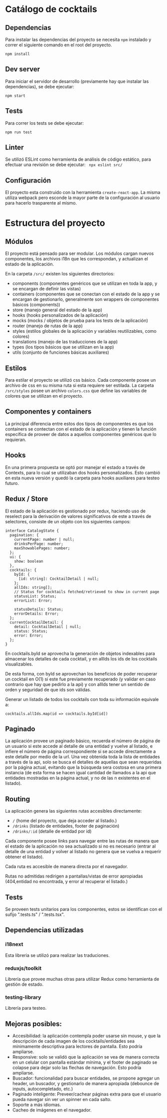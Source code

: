 # Catálogo de cocktails

## Dependencias
Para instalar las dependencias del proyecto se necesita `npm` instalado y correr el siguiente comando en el root del proyecto.

```
npm install
```

## Dev server
Para iniciar el servidor de desarrollo (previamente hay que instalar las dependencias), se debe ejecutar:

```
npm start
```

## Tests
Para correr los tests se debe ejecutar:

```
npm run test
```

## Linter

Se utilizó ESLint como herramienta de análisis de código estático, para efectuar una revisión se debe ejecutar:
``` npx eslint src/```

## Configuración
El proyecto esta construido con la herramienta `create-react-app`. La misma utiliza webpack pero esconde la mayor parte de la configuración al usuario para hacerlo trasparente al mismo.

# Estructura del proyecto

## Módulos
El proyecto está pensado para ser modular. Los módulos cargan nuevos componentes, los archivos i18n que les correspondan, y actualizan el estado de la aplicación.

En la carpeta `/src/` existen los siguientes directorios:

- components (componentes genéricos que se utilizan en toda la app, y se encargan de definir las vistas)
- containers (componentes que se conectan con el estado de la app y se encargan de gestionarlo, generalmente son wrappers de componentes básicos (components))
- store (manejo general del estado de la app)
- hooks (hooks personalizados de la aplicación)
- mocks (mocks / objetos de prueba para los tests de la aplicación)
- router (manejo de rutas de la app)
- styles (estilos globales de la aplicación y variables reutilizables, como colores)
- translations (manejo de las traducciones de la app)
- types (los tipos básicos que se utilizan en la app)
- utils (conjunto de funciones básicas auxiliares)

## Estilos
Para estilar el proyecto se utilizó css básico. Cada componente posee un archivo de css en su misma ruta si esta requiere ser estilada. La carpeta `/src/styles` posee un archivo ```colors.css``` que define las variables de colores que se utilizan en el proyecto.

## Componentes y containers
La principal diferencia entre estos dos tipos de componentes es que los containers se contectan con el estado de la aplicación y tienen la función específica de proveer de datos a aquellos componentes genéricos que lo requieran.

## Hooks
En una primera propuesta se optó por manejar el estado a través de Contexts, para lo cual se utilizaban dos hooks personalizados. Esto cambió en esta nueva versión y quedó la carpeta para hooks auxiliares para testeo futuro.

## Redux / Store
El estado de la aplicación es gestionado por redux, haciendo uso de reselect para la derivación de valores significativos de este a través de selectores, consiste de un objeto con los siguientes campos:

```
interface CatalogState {
  pagination: {
    currentPage: number | null;
    drinksPerPage: number;
    maxShowablePages: number;
  };
  ui: {
    show: boolean
  },
  cocktails: {
    byId: {
      [id: string]: CocktailDetail | null;
    };
    allIds: string[];
    // Status for cocktails fetched/retrieved to show in current page 
    statusList: Status;
    errorList: Error;
    
    statusDetails: Status;
    errorDetails: Error;
  };
  currentCocktailDetail: {
    detail: CocktailDetail | null;
    status: Status;
    error: Error;
  };
}
```
En cocktails.byId se aprovecha la generación de objetos indexables para almacenar los detalles de cada cocktail, y en allIds los ids de los cocktails visualizables.

De esta forma, con byId se aprovechan los beneficios de poder recuperar un cocktail en O(1) si este fue previamente recuperado (y validar en caso contrario que hay que pedirlo a la api) y con allIds tener un sentido de orden y seguridad de que ids son válidas.

Generar un listado de todos los cocktails con toda su información equivale a: 

```cocktails.allIds.map(id => cocktails.byId[id])```


## Paginado
La aplicación provee un paginado básico, recuerda el número de página de un usuario si este accede al detalle de una entidad y vuelve al listado, e infiere el número de página correspondiente si se accede directamente a este detalle por medio de la url. Una vez obtenida toda la lista de entidades a través de la api, solo se busca el detalles de aquellas que sean requeridas por la página actual, evitando que la búsqueda sera costosa en una primera instancia (de esta forma se hacen igual cantidad de llamados a la api que entidades mostradas en la página actual, y no de las n existentes en el listado).

## Routing
La aplicación genera las siguientes rutas accesibles directamente:
- `/` (home del proyecto, que deja acceder al listado.)
- `/drinks` (listado de entidades, footer de paginación)
- `/drinks/:id` (detalle de entidad por id)

Cada componente posee links para navegar entre las rutas de manera que el estado de la aplicación no sea actualizado si no es necesario (entrar al detalle de una entidad y volver al listado no genera que se vuelva a requerir obtener el listado).

Cada ruta es accesible de manera directa por el navegador.

Rutas no admitidas redirigen a pantallas/vistas de error apropiadas (404,entidad no encontrada, y error al recuperar el listado.)

## Tests
Se proveen tests unitarios para los componentes, estos se identifican con el sufijo ".tests.ts" / ".tests.tsx".

## Dependencias utilizadas
### i18next

Esta libreria se utilizó para realizar las traduciones.
### reduxjs/toolkit

Librería que provee muchas otras para utilizar Redux como herramienta de gestión de estado.
### testing-library

Librería para testeo.

## Mejoras posibles:

- Accesibilidad: la aplicación contempla poder usarse sin mouse, y que la descripción de cada imagen de los cocktails/entidades sea mínimamente descriptiva para lectores de pantalla. Esto podría ampliarse.
- Responsive: solo se validó que la aplicación se vea de manera correcta en un celular con pantalla estándar mínima, y el footer de paginado se colapse para dejar solo las flechas de navegación. Esto podría ampliarse.
- Buscador: funcionalidad para buscar entidades, se propone agregar un header, un buscador, y gestionarlo de manera apropiada (debounce de inputs, autocompletado, etc.)
- Paginado inteligente: Preveer/cachear páginas extra para que el usuario pueda navegar sin ver un spinner en cada salto.
- Soporte a más idiomas.
- Cacheo de imágenes en el navegador.
